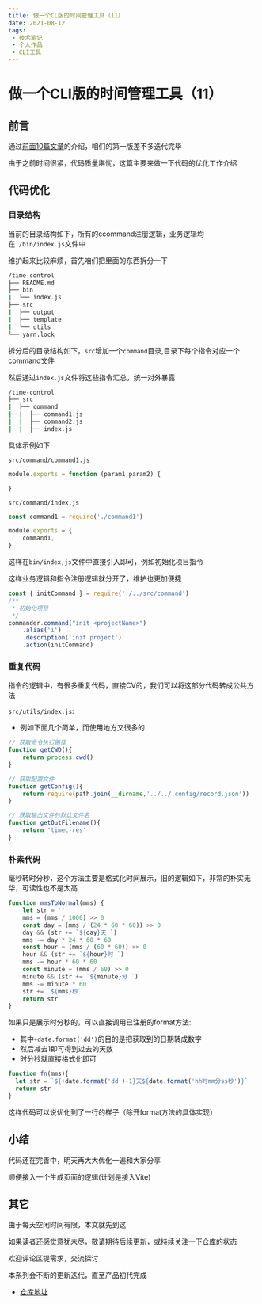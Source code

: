 ```yaml
---
title: 做一个CL版的时间管理工具（11）
date: 2021-08-12
tags:
 - 技术笔记
 - 个人作品
 - CLI工具
---
```

# 做一个CLI版的时间管理工具（11）

## 前言
通过[前面10篇文章](https://juejin.cn/column/6973496830654939166)的介绍，咱们的第一版差不多迭代完毕

由于之前时间很紧，代码质量堪忧，这篇主要来做一下代码的优化工作介绍


## 代码优化
### 目录结构
当前的目录结构如下，所有的ccommand注册逻辑，业务逻辑均在`./bin/index.js`文件中

维护起来比较麻烦，首先咱们把里面的东西拆分一下
```sh
/time-control
├── README.md
├── bin
|  └── index.js
├── src
|  ├── output
|  ├── template
|  └── utils
└── yarn.lock
```

拆分后的目录结构如下，`src`增加一个`command`目录,目录下每个指令对应一个command文件

然后通过`index.js`文件将这些指令汇总，统一对外暴露
```sh
/time-control
├── src
|  ├── command
|  |  ├── command1.js
|  |  ├── command2.js
|  |  ├── index.js
```
具体示例如下

`src/command/command1.js`
```js
module.exports = function (param1,param2) {

}
```

`src/command/index.js`
```js
const command1 = require('./command1')

module.exports = {
    command1,
}
```
这样在`bin/index,js`文件中直接引入即可，例如初始化项目指令

这样业务逻辑和指令注册逻辑就分开了，维护也更加便捷
```js
const { initCommand } = require('./../src/command')
/**
 * 初始化项目
 */
commander.command("init <projectName>")
    .alias('i')
    .description('init project')
    .action(initCommand)
```

### 重复代码
指令的逻辑中，有很多重复代码，直接CV的，我们可以将这部分代码转成公共方法

`src/utils/index.js`:
* 例如下面几个简单，而使用地方又很多的
```js
// 获取命令执行路径
function getCWD(){
    return process.cwd()
}

// 获取配置文件
function getConfig(){
    return require(path.join(__dirname,'../../.config/record.json'))
}

// 获取输出文件的默认文件名
function getOutFilename(){
    return 'timec-res'
}
```

### 朴素代码
毫秒转时分秒，这个方法主要是格式化时间展示，旧的逻辑如下，非常的朴实无华，可读性也不是太高
```js
function mmsToNormal(mms) {
    let str = ''
    mms = (mms / 1000) >> 0
    const day = (mms / (24 * 60 * 60)) >> 0
    day && (str += `${day}天 `)
    mms -= day * 24 * 60 * 60
    const hour = (mms / (60 * 60)) >> 0
    hour && (str += `${hour}时 `)
    mms -= hour * 60 * 60
    const minute = (mms / 60) >> 0
    minute && (str += `${minute}分 `)
    mms -= minute * 60
    str += `${mms}秒`
    return str
}
```
如果只是展示时分秒的，可以直接调用已注册的format方法:
* 其中`+date.format('dd')`的目的是把获取到的日期转成数字
* 然后减去1即可得到过去的天数
* 时分秒就直接格式化即可
```js
function fn(mms){
  let str = `${+date.format('dd')-1}天${date.format('hh时mm分ss秒')}`
  return str
}
```
这样代码可以说优化到了一行的样子（除开format方法的具体实现）


## 小结
代码还在完善中，明天再大大优化一遍和大家分享

顺便接入一个生成页面的逻辑(计划是接入Vite)

## 其它

由于每天空闲时间有限，本文就先到这

如果读者还感觉意犹未尽，敬请期待后续更新，或持续关注一下[仓库](https://github.com/ATQQ/time-control)的状态

欢迎评论区提需求，交流探讨

本系列会不断的更新迭代，直至产品初代完成

* [仓库地址](https://github.com/ATQQ/time-control)

